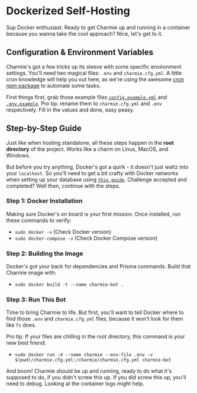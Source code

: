 # Dockerized Self-Hosting

Sup Docker enthusiast. Ready to get Charmie up and running in a container because you wanna take the cool approach? Nice, let's get to it.

## Configuration & Environment Variables

Charmie's got a few tricks up its sleeve with some specific environment settings. You'll need two magical files: `.env` and `charmie.cfg.yml`. A little cron knowledge will help you out here, as we're using the awesome [cron npm package](https://www.npmjs.com/package/cron) to automate some tasks.

First things first, grab those example files [`config.example.yml`](/config.example.yml) and [`.env.example`](/.env.example). Pro tip: rename them to `charmie.cfg.yml` and `.env` respectively. Fill in the values and done, easy peasy.

## Step-by-Step Guide

Just like when hosting standalone, all these steps happen in the **root directory** of the project. Works like a charm on Linux, MacOS, and Windows.

But before you try anything, Docker's got a quirk - it doesn't just waltz into your `localhost`. So you'll need to get a bit crafty with Docker networks when setting up your database using [`this guide`](/documentation/Database.md). Challenge accepted and completed? Well then, continue with the steps.

### Step 1: Docker Installation

Making sure Docker's on board is your first mission. Once installed, run these commands to verify:

- `sudo docker -v` (Check Docker version)
- `sudo docker-compose -v` (Check Docker Compose version)

### Step 2: Building the Image

Docker's got your back for dependencies and Prisma commands. Build that Charmie image with:

- `sudo docker build -t --name charmie-bot .`

### Step 3: Run This Bot

Time to bring Charmie to life. But first, you'll want to tell Docker where to find those `.env` and `charmie.cfg.yml` files, because it won't look for them like `fs` does.

Pro tip: If your files are chilling in the root directory, this command is your new best friend:

- `sudo docker run -d --name charmie --env-file .env -v $(pwd)/charmie.cfg.yml:/charmie/charmie.cfg.yml charmie-bot`

And boom! Charmie should be up and running, ready to do what it's supposed to do, if you didn't screw this up.
If you did screw this up, you'll need to debug. Looking at the container logs might help.
